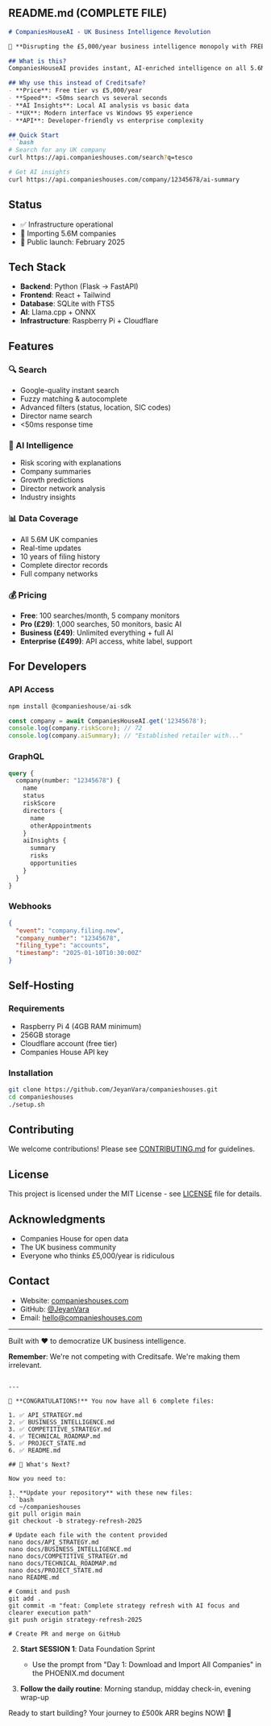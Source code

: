 ## README.md (COMPLETE FILE)
```markdown
# CompaniesHouseAI - UK Business Intelligence Revolution

🚀 **Disrupting the £5,000/year business intelligence monopoly with FREE AI-powered insights**

## What is this?
CompaniesHouseAI provides instant, AI-enriched intelligence on all 5.6M UK companies. Built on edge infrastructure (Raspberry Pi + Cloudflare) for unbeatable economics.

## Why use this instead of Creditsafe?
- **Price**: Free tier vs £5,000/year
- **Speed**: <50ms search vs several seconds
- **AI Insights**: Local AI analysis vs basic data
- **UX**: Modern interface vs Windows 95 experience
- **API**: Developer-friendly vs enterprise complexity

## Quick Start
```bash
# Search for any UK company
curl https://api.companieshouses.com/search?q=tesco

# Get AI insights
curl https://api.companieshouses.com/company/12345678/ai-summary
```

## Status
- ✅ Infrastructure operational
- 🚧 Importing 5.6M companies
- 📅 Public launch: February 2025

## Tech Stack
- **Backend**: Python (Flask → FastAPI)
- **Frontend**: React + Tailwind
- **Database**: SQLite with FTS5
- **AI**: Llama.cpp + ONNX
- **Infrastructure**: Raspberry Pi + Cloudflare

## Features

### 🔍 Search
- Google-quality instant search
- Fuzzy matching & autocomplete
- Advanced filters (status, location, SIC codes)
- Director name search
- <50ms response time

### 🤖 AI Intelligence
- Risk scoring with explanations
- Company summaries
- Growth predictions
- Director network analysis
- Industry insights

### 📊 Data Coverage
- All 5.6M UK companies
- Real-time updates
- 10 years of filing history
- Complete director records
- Full company networks

### 💰 Pricing
- **Free**: 100 searches/month, 5 company monitors
- **Pro (£29)**: 1,000 searches, 50 monitors, basic AI
- **Business (£49)**: Unlimited everything + full AI
- **Enterprise (£499)**: API access, white label, support

## For Developers

### API Access
```javascript
npm install @companieshouse/ai-sdk

const company = await CompaniesHouseAI.get('12345678');
console.log(company.riskScore); // 72
console.log(company.aiSummary); // "Established retailer with..."
```

### GraphQL
```graphql
query {
  company(number: "12345678") {
    name
    status
    riskScore
    directors {
      name
      otherAppointments
    }
    aiInsights {
      summary
      risks
      opportunities
    }
  }
}
```

### Webhooks
```json
{
  "event": "company.filing.new",
  "company_number": "12345678",
  "filing_type": "accounts",
  "timestamp": "2025-01-10T10:30:00Z"
}
```

## Self-Hosting

### Requirements
- Raspberry Pi 4 (4GB RAM minimum)
- 256GB storage
- Cloudflare account (free tier)
- Companies House API key

### Installation
```bash
git clone https://github.com/JeyanVara/companieshouses.git
cd companieshouses
./setup.sh
```

## Contributing
We welcome contributions! Please see [CONTRIBUTING.md](CONTRIBUTING.md) for guidelines.

## License
This project is licensed under the MIT License - see [LICENSE](LICENSE) file for details.

## Acknowledgments
- Companies House for open data
- The UK business community
- Everyone who thinks £5,000/year is ridiculous

## Contact
- Website: [companieshouses.com](https://companieshouses.com)
- GitHub: [@JeyanVara](https://github.com/JeyanVara)
- Email: hello@companieshouses.com

---

Built with ❤️ to democratize UK business intelligence.

**Remember**: We're not competing with Creditsafe. We're making them irrelevant.
```

---

🎉 **CONGRATULATIONS!** You now have all 6 complete files:

1. ✅ API_STRATEGY.md
2. ✅ BUSINESS_INTELLIGENCE.md
3. ✅ COMPETITIVE_STRATEGY.md
4. ✅ TECHNICAL_ROADMAP.md
5. ✅ PROJECT_STATE.md
6. ✅ README.md

## 🚀 What's Next?

Now you need to:

1. **Update your repository** with these new files:
```bash
cd ~/companieshouses
git pull origin main
git checkout -b strategy-refresh-2025

# Update each file with the content provided
nano docs/API_STRATEGY.md
nano docs/BUSINESS_INTELLIGENCE.md
nano docs/COMPETITIVE_STRATEGY.md
nano docs/TECHNICAL_ROADMAP.md
nano docs/PROJECT_STATE.md
nano README.md

# Commit and push
git add .
git commit -m "feat: Complete strategy refresh with AI focus and clearer execution path"
git push origin strategy-refresh-2025

# Create PR and merge on GitHub
```

2. **Start SESSION 1**: Data Foundation Sprint
   - Use the prompt from "Day 1: Download and Import All Companies" in the PHOENIX.md document

3. **Follow the daily routine**: Morning standup, midday check-in, evening wrap-up

Ready to start building? Your journey to £500k ARR begins NOW! 🚀